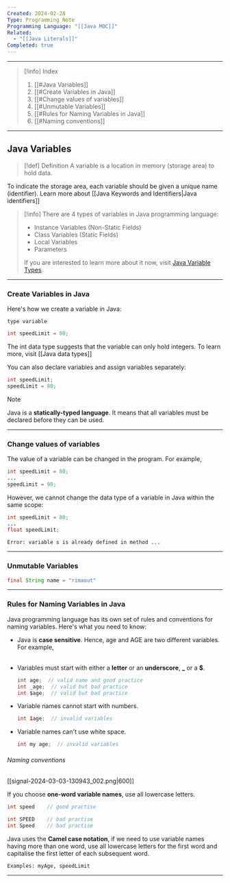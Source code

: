 ```yaml
---
Created: 2024-02-28
Type: Programming Note
Programming Language: "[[Java MOC]]"
Related:
  - "[[Java Literals]]"
Completed: true
---
```

---

>[!info] Index
>1. [[#Java Variables]]
>2. [[#Create Variables in Java]]
>3. [[#Change values of variables]]
>4. [[#Unmutable Variables]]
>5. [[#Rules for Naming Variables in Java]]
>6. [[#Naming conventions]]

---
## Java Variables

>[!def] Definition
>A variable is a location in memory (storage area) to hold data.

To indicate the storage area, each variable should be given a unique name (identifier). Learn more about [[Java Keywords and Identifiers|Java identifiers]]

>[!info]
There are 4 types of variables in Java programming language:
>- Instance Variables (Non-Static Fields)
>- Class Variables (Static Fields)
>- Local Variables
>- Parameters
>
>If you are interested to learn more about it now, visit [Java Variable Types](https://docs.oracle.com/javase/tutorial/java/nutsandbolts/variables.html).

---
### Create Variables in Java

Here's how we create a variable in Java:

```
type variable
```

```java
int speedLimit = 80;
```

The int data type suggests that the variable can only hold integers. To learn more, visit [[Java data types]]

You can also declare variables and assign variables separately:

```java
int speedLimit;
speedLimit = 80;
```

>[!Note] 
>Java is a **statically-typed language**. It means that all variables must be declared before they can be used.

---
### Change values of variables

The value of a variable can be changed in the program. For example,

```java
int speedLimit = 80;
...
speedLimit = 90;
```

However, we cannot change the data type of a variable in Java within the same scope:

```java
int speedLimit = 80;
...
float speedLimit;
```

```
Error: variable s is already defined in method ...
```

---
### Unmutable Variables

```java
final String name = "rimaout"
```

---
### Rules  for Naming Variables in Java

Java programming language has its own set of rules and conventions for naming variables. Here's what you need to know:

- Java is **case sensitive**. Hence, age and AGE are two different variables. For example,  
     
- Variables must start with either a **letter** or an **underscore**, **\_** or a **$**.
    ```java
    int age;  // valid name and good practice
    int _age;  // valid but bad practice
    int $age;  // valid but bad practice
    ```
    
- Variable names cannot start with numbers.
    ```java
    int 1age;  // invalid variables
    ```
    
- Variable names can't use white space. 
    ```java
    int my age;  // invalid variables
    ```
    
###### Naming conventions

[[signal-2024-03-03-130943_002.png|600]]

If you choose **one-word variable names**, use all lowercase letters. 
```java
int speed    // good practise

int SPEED    // bad practise
int Speed    // bad practise
```

Java uses the **Camel case notation**, if we need to use variable names having more than one word, use all lowercase letters for the first word and capitalise the first letter of each subsequent word.  
```
Examples: myAge, speedLimit
```

---
